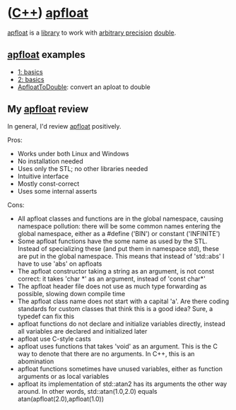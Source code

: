 # ([C++](Cpp.md)) [apfloat](CppApfloat.md)

[apfloat](CppApfloat.md) is a [library](CppLibrary.md) to work with
[arbitrary precision](CppArbitraryPrecision.md)
[double](CppDouble.md).

## [apfloat](CppApfloat.md) examples

 * [1: basics](CppApfloatExample1.md)
 * [2: basics](CppApfloatExample2.md)
 * [ApfloatToDouble](CppApfloatToDouble.md): convert an aploat to double

## My [apfloat](CppApfloat.md) review

In general, I'd review [apfloat](CppApfloat.md) positively.

Pros:

 * Works under both Linux and Windows
 * No installation needed
 * Uses only the STL; no other libraries needed
 * Intuitive interface
 * Mostly const-correct
 * Uses some internal asserts

Cons:

 * All apfloat classes and functions are in the global namespace, causing namespace pollution: there will be some common names entering the global namespace, either as a \#define ('BIN') or constant ('INFINITE')
 * Some apfloat functions have the some name as used by the STL. Instead of specializing these (and put them in namespace std), these are put in the global namespace. This means that instead of 'std::abs' I have to use 'abs' on apfloats
 * The apfloat constructor taking a string as an argument, is not const correct: it takes 'char \*' as an argument, instead of 'const char\*'
 * The apfloat header file does not use as much type forwarding as possible, slowing down compile time
 * The apfloat class name does not start with a capital 'a'. Are there coding standards for custom classes that think this is a good idea? Sure, a typedef can fix this
 * apfloat functions do not declare and initialize variables directly, instead all variables are declared and initialized later
 * apfloat use C-style casts
 * apfloat uses functions that takes 'void' as an argument. This is the C way to denote that there are no arguments. In C++, this is an abomination
 * apfloat functions sometimes have unused variables, either as function arguments or as local variables
 * apfloat its implementation of std::atan2 has its arguments the other way around. In other words, std::atan(1.0,2.0) equals atan(apfloat(2.0),apfloat(1.0))
